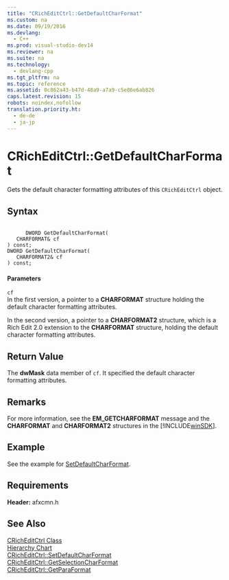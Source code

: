 ```yaml
---
title: "CRichEditCtrl::GetDefaultCharFormat"
ms.custom: na
ms.date: 09/19/2016
ms.devlang: 
  - C++
ms.prod: visual-studio-dev14
ms.reviewer: na
ms.suite: na
ms.technology: 
  - devlang-cpp
ms.tgt_pltfrm: na
ms.topic: reference
ms.assetid: 0c862a43-b47d-48a9-a7a9-c5e86e6ab826
caps.latest.revision: 15
robots: noindex,nofollow
translation.priority.ht: 
  - de-de
  - ja-jp
---
```

# CRichEditCtrl::GetDefaultCharFormat
Gets the default character formatting attributes of this `CRichEditCtrl` object.  
  
## Syntax  
  
```  
  
      DWORD GetDefaultCharFormat(  
   CHARFORMAT& cf   
) const;  
DWORD GetDefaultCharFormat(  
   CHARFORMAT2& cf   
) const;  
```  
  
#### Parameters  
 `cf`  
 In the first version, a pointer to a **CHARFORMAT** structure holding the default character formatting attributes.  
  
 In the second version, a pointer to a **CHARFORMAT2** structure, which is a Rich Edit 2.0 extension to the **CHARFORMAT** structure, holding the default character formatting attributes.  
  
## Return Value  
 The **dwMask** data member of `cf`. It specified the default character formatting attributes.  
  
## Remarks  
 For more information, see the **EM_GETCHARFORMAT** message and the **CHARFORMAT** and **CHARFORMAT2** structures in the [!INCLUDE[winSDK](../vs140/includes/winSDK_md.md)].  
  
## Example  
 See the example for [SetDefaultCharFormat](../vs140/CRichEditCtrl--SetDefaultCharFormat.md).  
  
## Requirements  
 **Header:** afxcmn.h  
  
## See Also  
 [CRichEditCtrl Class](../vs140/CRichEditCtrl-Class.md)   
 [Hierarchy Chart](../vs140/Hierarchy-Chart.md)   
 [CRichEditCtrl::SetDefaultCharFormat](../vs140/CRichEditCtrl--SetDefaultCharFormat.md)   
 [CRichEditCtrl::GetSelectionCharFormat](../vs140/CRichEditCtrl--GetSelectionCharFormat.md)   
 [CRichEditCtrl::GetParaFormat](../vs140/CRichEditCtrl--GetParaFormat.md)